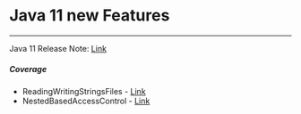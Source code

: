 # Java 11 new Features

---

Java 11 Release Note: [Link](https://www.oracle.com/technetwork/java/javase/11-relnote-issues-5012449.html)

##### Coverage

- ReadingWritingStringsFiles - [Link](https://github.com/Fox-McCloud-MX/java11-features/blob/master/src/main/java/com/mx/ReadingWritingStringsFiles.java)
- NestedBasedAccessControl - [Link](https://github.com/Fox-McCloud-MX/java11-features/blob/master/src/main/java/com/mx/NestedBasedAccessControl.java)

